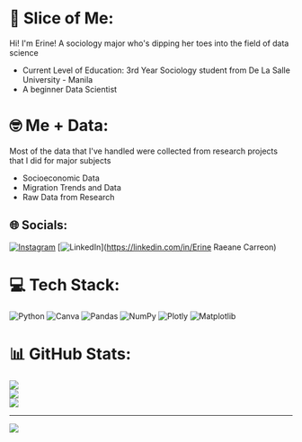 # 🍰 Slice of Me:
Hi! I'm Erine! A sociology major who's dipping her toes into the field of data science
- Current Level of Education: 3rd Year Sociology student from De La Salle University - Manila<br>
- A beginner Data Scientist

# 🤓 Me + Data:
Most of the data that I've handled were collected from research projects that I did for major subjects
- Socioeconomic Data
- Migration Trends and Data
- Raw Data from Research 

## 🌐 Socials:
[![Instagram](https://img.shields.io/badge/Instagram-%23E4405F.svg?logo=Instagram&logoColor=white)](https://instagram.com/strawber.rine) [![LinkedIn](https://img.shields.io/badge/LinkedIn-%230077B5.svg?logo=linkedin&logoColor=white)](https://linkedin.com/in/Erine Raeane Carreon) 

# 💻 Tech Stack:
![Python](https://img.shields.io/badge/python-3670A0?style=for-the-badge&logo=python&logoColor=ffdd54) ![Canva](https://img.shields.io/badge/Canva-%2300C4CC.svg?style=for-the-badge&logo=Canva&logoColor=white) ![Pandas](https://img.shields.io/badge/pandas-%23150458.svg?style=for-the-badge&logo=pandas&logoColor=white) ![NumPy](https://img.shields.io/badge/numpy-%23013243.svg?style=for-the-badge&logo=numpy&logoColor=white) ![Plotly](https://img.shields.io/badge/Plotly-%233F4F75.svg?style=for-the-badge&logo=plotly&logoColor=white) ![Matplotlib](https://img.shields.io/badge/Matplotlib-%23ffffff.svg?style=for-the-badge&logo=Matplotlib&logoColor=black)
# 📊 GitHub Stats:
![](https://github-readme-stats.vercel.app/api?username=strawberine&theme=dracula&hide_border=false&include_all_commits=false&count_private=false)<br/>
![](https://github-readme-streak-stats.herokuapp.com/?user=strawberine&theme=dracula&hide_border=false)<br/>
![](https://github-readme-stats.vercel.app/api/top-langs/?username=strawberine&theme=dracula&hide_border=false&include_all_commits=false&count_private=false&layout=compact)

---
[![](https://visitcount.itsvg.in/api?id=strawberine&icon=0&color=10)](https://visitcount.itsvg.in)

<!-- Proudly created with GPRM ( https://gprm.itsvg.in ) -->
